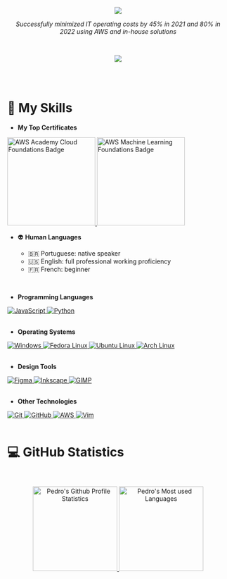 <p align="center">
    <a href="#" onclick="javascript:void(0)">
        <img src="https://readme-typing-svg.herokuapp.com?center=true&size=20&duration=2700&pause=1300&font=IBM+Plex+Sans&color=2336BCF7&lines=I'm+a+junior+Full+Stack+Web+Developer;I'm+an+ML+and+Cloud+Computing+Enthusiast;I'm+Pedro+Aguiar+%3A%29" />
    </a>
</p>


<p align="center">
    <i>Successfully minimized IT operating costs by 45% in 2021 and 80% in 2022 using AWS and in-house solutions</i>
</p>

<br>

<p align="center">
    <a href="https://paguiar.link/linkedin">
        <img src="https://img.shields.io/badge/LinkedIn-2387ba?style=for-the-badge&logo=linkedin&logoColor=white" />
    </a>
</p>

<br>
<br>


# :briefcase: My Skills

- **My Top Certificates**

<div>
    <a href="https://www.credly.com/badges/23e970b8-6366-4d43-a140-fa26e7b779ab/public_url"><img src="https://images.credly.com/size/340x340/images/73e4a58b-a8ef-41a3-a7db-9183dd269882/image.png" alt="AWS Academy Cloud Foundations Badge" width="200px">
    </a>
    <a href="https://www.credly.com/badges/a638862a-9087-48c7-a465-265642d8482a/public_url"><img src="https://images.credly.com/size/340x340/images/254b883a-44a3-4cec-b6f2-946a80522b39/image.png" alt="AWS Machine Learning Foundations Badge" width="200px">
    </a>
</div>

- :alien: **Human Languages**

  - :brazil: Portuguese: native speaker
  - :us: English: full professional working proficiency
  - :fr: French: beginner

<br>

- **Programming Languages**

<a href="#" onclick="javascript:void(0)">
    <img alt="JavaScript" src="https://img.shields.io/badge/JavaScript-FCDC00?style=for-the-badge&logo=javascript&logoColor=black"/>
</a>
<a href="#" onclick="javascript:void(0)">
    <img alt="Python" src="https://img.shields.io/badge/Python-3776AB?style=for-the-badge&logo=python&logoColor=white"/>
</a>

<br>
<br>

- **Operating Systems**

<a href="#" onclick="javascript:void(0)">
    <img alt="Windows" src="https://img.shields.io/badge/Windows-3B50D9?style=for-the-badge&logo=Windows&logoColor=white"/>
</a>
<a href="#" onclick="javascript:void(0)">
    <img alt="Fedora Linux" src="https://img.shields.io/badge/RHEL%20/%20Fedora%20Linux-e8221e?style=for-the-badge&logo=Fedora&logoColor=white"/>
</a>
<a href="#" onclick="javascript:void(0)">
    <img alt="Ubuntu Linux" src="https://img.shields.io/badge/Ubuntu%20Linux-E6531E?style=for-the-badge&logo=Ubuntu&logoColor=white"/>
</a>
<a href="#" onclick="javascript:void(0)">
    <img alt="Arch Linux" src="https://img.shields.io/badge/Arch%20Linux-0B2541?style=for-the-badge&logo=arch-linux&logoColor=white"/>
</a>

<br>
<br>

- **Design Tools**

<a href="#" onclick="javascript:void(0)">
    <img alt="Figma" src="https://img.shields.io/badge/Figma-731fde?style=for-the-badge&logo=figma&logoColor=white"/>
</a>
<a href="#" onclick="javascript:void(0)">
    <img alt="Inkscape" src="https://img.shields.io/badge/Inkscape-191f2e?style=for-the-badge&logo=Inkscape&logoColor=white"/>
</a>
<a href="#" onclick="javascript:void(0)">
    <img alt="GIMP" src="https://img.shields.io/badge/GIMP-454442?style=for-the-badge&logo=Gimp&logoColor=white"/>
</a>

<br>
<br>

- **Other Technologies**

<a href="#" onclick="javascript:void(0)">
    <img alt="Git" src="https://img.shields.io/badge/Git-E44C30.svg?&style=for-the-badge&logo=git&logoColor=white&Color=c95410"/>
</a>

<a href="#" onclick="javascript:void(0)">
    <img alt="GitHub" src="https://img.shields.io/badge/GitHub-23121011.svg?&style=for-the-badge&logo=github&logoColor=white&color=283238"/>
</a>
<a href="#" onclick="javascript:void(0)">
    <img alt="AWS" src="https://img.shields.io/badge/AWS-E6531E.svg?style=for-the-badge&logo=amazon-aws&logoColor=white"/>
</a>
<a href="#" onclick="javascript:void(0)">
    <img alt="Vim" src="https://img.shields.io/badge/VIM-%23323330.svg?style=for-the-badge&logo=vim&logoColor=white"/>
</a>

<br>
<br>


# :computer: GitHub Statistics

<br>

<p align="center">

<a href="#" onclick="javascript:void(0)">
    <img alt="Pedro's Github Profile Statistics" src="https://github-readme-stats.vercel.app/api?username=Paguiar735&show_icons=true&count_private=true&theme=algolia" height="192px"/>
</a>

<a href="#" onclick="javascript:void(0)">
    <img alt="Pedro's Most used Languages" src="https://github-readme-stats.vercel.app/api/top-langs/?username=Paguiar735&theme=algolia&layout=compact&langs_count=10" height="192px"/>

</p>
